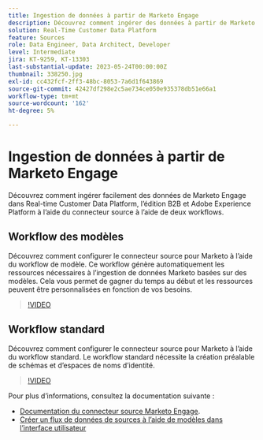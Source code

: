 ```yaml
---
title: Ingestion de données à partir de Marketo Engage
description: Découvrez comment ingérer des données à partir de Marketo Engage à l’aide du connecteur source à l’aide des workflows standard et de modèle.
solution: Real-Time Customer Data Platform
feature: Sources
role: Data Engineer, Data Architect, Developer
level: Intermediate
jira: KT-9259, KT-13303
last-substantial-update: 2023-05-24T00:00:00Z
thumbnail: 338250.jpg
exl-id: cc432fcf-2ff3-48bc-8053-7a6d1f643869
source-git-commit: 42427df298e2c5ae734ce050e935378db51e66a1
workflow-type: tm+mt
source-wordcount: '162'
ht-degree: 5%

---
```


# Ingestion de données à partir de Marketo Engage

Découvrez comment ingérer facilement des données de Marketo Engage dans Real-time Customer Data Platform, l’édition B2B et Adobe Experience Platform à l’aide du connecteur source à l’aide de deux workflows.

## Workflow des modèles

Découvrez comment configurer le connecteur source pour Marketo à l’aide du workflow de modèle. Ce workflow génère automatiquement les ressources nécessaires à l’ingestion de données Marketo basées sur des modèles. Cela vous permet de gagner du temps au début et les ressources peuvent être personnalisées en fonction de vos besoins.

>[!VIDEO](https://video.tv.adobe.com/v/3419550?quality=12&learn=on)

## Workflow standard

Découvrez comment configurer le connecteur source pour Marketo à l’aide du workflow standard. Le workflow standard nécessite la création préalable de schémas et d’espaces de noms d’identité.

>[!VIDEO](https://video.tv.adobe.com/v/338250?quality=12&learn=on)

Pour plus d’informations, consultez la documentation suivante :
* [Documentation du connecteur source Marketo Engage](https://experienceleague.adobe.com/docs/experience-platform/sources/connectors/adobe-applications/marketo/marketo.html).
* [Créer un flux de données de sources à l’aide de modèles dans l’interface utilisateur](https://experienceleague.adobe.com/docs/experience-platform/sources/ui-tutorials/templates.html#)
